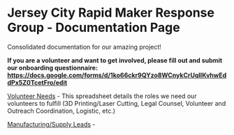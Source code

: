 # Jersey City Rapid Maker Response Group - Documentation Page

Consolidated documentation for our amazing project! 

__If you are a volunteer and want to get involved, please fill out and submit our onboarding questionnaire: https://docs.google.com/forms/d/1ko66ckr9QYzo8WCnykCrUqllKvhwEddPx5Z0TcetFro/edit__


[Volunteer Needs](https://docs.google.com/spreadsheets/d/1hCwfFya75VJ4qKN_MNAVLFf7x8QBBbW484us0OjXvZI/edit#gid=0) - This  spreadsheet details the roles we need our volunteers to fulfill (3D Printing/Laser Cutting, Legal Counsel, Volunteer and Outreach Coordination, Logistic, etc.)  

[Manufacturing/Supply Leads](https://docs.google.com/spreadsheets/d/1bvyaikjkew7k4d6s081koF52iJ0NHjTPlDMQrPqhll4/edit#gid=0) - 
